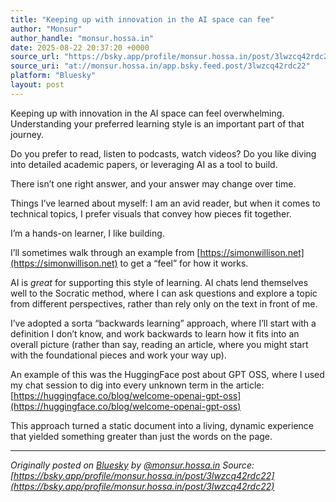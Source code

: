 ```yaml
---
title: "Keeping up with innovation in the AI space can fee"
author: "Monsur"
author_handle: "monsur.hossa.in"
date: 2025-08-22 20:37:20 +0000
source_url: "https://bsky.app/profile/monsur.hossa.in/post/3lwzcq42rdc22"
source_uri: "at://monsur.hossa.in/app.bsky.feed.post/3lwzcq42rdc22"
platform: "Bluesky"
layout: post
---
```


Keeping up with innovation in the AI space can feel overwhelming. Understanding your preferred learning style is an important part of that journey.

Do you prefer to read, listen to podcasts, watch videos? Do you like diving into detailed academic papers, or leveraging AI as a tool to build.

There isn’t one right answer, and your answer may change over time.

Things I’ve learned about myself: I am an avid reader, but when it comes to technical topics, I prefer visuals that convey how pieces fit together.

I’m a hands-on learner, I like building.

I’ll sometimes walk through an example from [https://simonwillison.net](https://simonwillison.net) to get a “feel” for how it works.

AI is _great_ for supporting this style of learning. AI chats lend themselves well to the Socratic method, where I can ask questions and explore a topic from different perspectives, rather than rely only on the text in front of me.

I’ve adopted a sorta “backwards learning” approach, where I’ll start with a definition I don’t know, and work backwards to learn how it fits into an overall picture (rather than say, reading an article, where you might start with the foundational pieces and work your way up).

An example of this was the HuggingFace post about GPT OSS, where I used my chat session to dig into every unknown term in the article: [https://huggingface.co/blog/welcome-openai-gpt-oss](https://huggingface.co/blog/welcome-openai-gpt-oss)

This approach turned a static document into a living, dynamic experience that yielded something greater than just the words on the page.

<!--more-->

---

*Originally posted on [Bluesky](https://bsky.app/profile/monsur.hossa.in/post/3lwzcq42rdc22) by [@monsur.hossa.in](https://bsky.app/profile/monsur.hossa.in)*
*Source: [https://bsky.app/profile/monsur.hossa.in/post/3lwzcq42rdc22](https://bsky.app/profile/monsur.hossa.in/post/3lwzcq42rdc22)*
